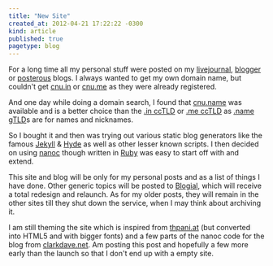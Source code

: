 ```yaml
---
title: "New Site"
created_at: 2012-04-21 17:22:22 -0300
kind: article
published: true
pagetype: blog
---
```


For a long time all my personal stuff were posted on my [livejournal](http://cnu.livejournal.com), [blogger](http://cnus8n.blogspot.com) or [posterous](http://cnu.posterous.com) blogs. I always wanted to get my own domain name, but couldn't get [cnu.in](http://cnu.in) or [cnu.me](http://cnu.me) as they were already registered.

<!-- more -->

And one day while doing a domain search, I found that [cnu.name](http://cnu.name) was available and is a better choice than the [.in ccTLD](http://en.wikipedia.org/wiki/.in) or [.me ccTLD](http://en.wikipedia.org/wiki/.me) as [.name gTLD](http://en.wikipedia.org/wiki/.name)s are for names and nicknames. 

So I bought it and then was trying out various static blog generators like the famous [Jekyll](http://jekyllrb.com) & [Hyde](http://ringce.com/hyde) as well as other lesser known scripts. I then decided on using [nanoc](http://nanoc.stoneship.org/) though written in [Ruby](http://www.ruby-lang.org/) was easy to start off with and extend.

This site and blog will be only for my personal posts and as a list of things I have done. Other generic topics will be posted to [Blogial](http://blogial.com), which will receive a total redesign and relaunch. As for my older posts, they will remain in the other sites till they shut down the service, when I may think about archiving it. 

I am still theming the site which is inspired from [thpani.at](http://thpani.at) (but converted into HTML5 and with bigger fonts) and a few parts of the nanoc code for the blog from [clarkdave.net](http://clarkdave.net/2012/02/building-a-static-blog-with-nanoc/). Am posting this post and hopefully a few more early than the launch so that I don't end up with a empty site.


